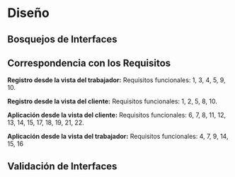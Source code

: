 
<h1>Diseño</h1>


## Bosquejos de Interfaces 
## Correspondencia con los Requisitos 

**Registro desde la vista del trabajador:** Requisitos funcionales: 1, 3, 4, 5, 9, 10.

**Registro desde la vista del cliente:** Requisitos funcionales: 1, 2, 5, 8, 10.

**Aplicación desde la vista del cliente:** Requisitos funcionales: 6, 7, 8, 11, 12, 13, 14, 15, 17, 18, 19, 21, 22.

**Aplicación desde la vista del trabajador:** Requisitos funcionales: 4, 7, 9, 14, 15, 16
##
## Validación de Interfaces

<!--stackedit_data:
eyJoaXN0b3J5IjpbLTEwMTUzOTE1NTMsLTExNDgzMzYxNDksOD
UwMDc0MjMwLC0xODMwNjMyMTY0XX0=
-->